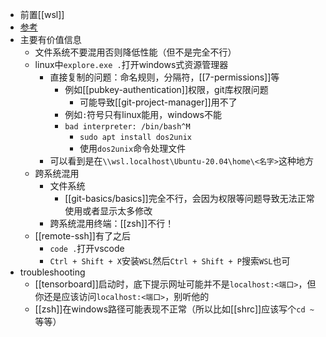 - 前置[[wsl]]
- [参考](https://learn.microsoft.com/zh-cn/windows/wsl/setup/environment?source=recommendations)
- 主要有价值信息
  - 文件系统不要混用否则降低性能（但不是完全不行）
  - linux中`explore.exe .`打开windows式资源管理器
    - 直接复制的问题：命名规则，分隔符，[[7-permissions]]等
      - 例如[[pubkey-authentication]]权限，git库权限问题
        - 可能导致[[git-project-manager]]用不了
      - 例如`:`符号只有linux能用，windows不能
      - `bad interpreter: /bin/bash^M`
        - `sudo apt install dos2unix`
        - 使用`dos2unix`命令处理文件
    - 可以看到是在`\\wsl.localhost\Ubuntu-20.04\home\<名字>`这种地方
  - 跨系统混用
    - 文件系统
      - [[git-basics/basics]]完全不行，会因为权限等问题导致无法正常使用或者显示太多修改
    - 跨系统混用终端：[[zsh]]不行！
  - [[remote-ssh]]有了之后
    - `code .`打开vscode
    - `Ctrl + Shift + X`安装`WSL`然后`Ctrl + Shift + P`搜索`WSL`也可
- troubleshooting
  - [[tensorboard]]启动时，底下提示网址可能并不是`localhost:<端口>`，但你还是应该访问`localhost:<端口>`，别听他的
  - [[zsh]]在windows路径可能表现不正常（所以比如[[shrc]]应该写个`cd ~`等等）